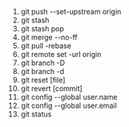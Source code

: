 1. git push --set-upstream origin <branch>
2. git stash
3. git stash pop
4. git merge --no-ff <branch>
5. git pull -rebase
6. git remote set -url origin <branch>
7. git branch -D <branch>
8. git branch -d <branch>
9. git reset [file]
10. git revert [commit]
11. git config --global user.name
12. git config --global user.email
13. git status